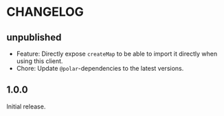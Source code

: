 # CHANGELOG

## unpublished

- Feature: Directly expose `createMap` to be able to import it directly when using this client.
- Chore: Update `@polar`-dependencies to the latest versions.

## 1.0.0

Initial release.
